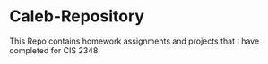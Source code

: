 # Caleb-Repository
This Repo contains homework assignments and projects that I have completed for CIS 2348.

